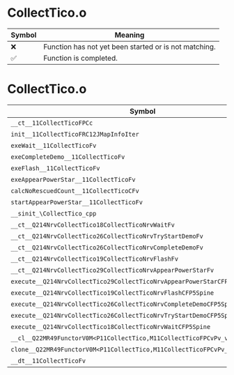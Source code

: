 # CollectTico.o
| Symbol | Meaning 
| ------------- | ------------- 
| :x: | Function has not yet been started or is not matching. 
| :white_check_mark: | Function is completed. 


# CollectTico.o
| Symbol | Decompiled? |
| ------------- | ------------- |
| `__ct__11CollectTicoFPCc` | :x: |
| `init__11CollectTicoFRC12JMapInfoIter` | :x: |
| `exeWait__11CollectTicoFv` | :x: |
| `exeCompleteDemo__11CollectTicoFv` | :x: |
| `exeFlash__11CollectTicoFv` | :x: |
| `exeAppearPowerStar__11CollectTicoFv` | :x: |
| `calcNoRescuedCount__11CollectTicoCFv` | :x: |
| `startAppearPowerStar__11CollectTicoFv` | :x: |
| `__sinit_\CollectTico_cpp` | :x: |
| `__ct__Q214NrvCollectTico18CollectTicoNrvWaitFv` | :x: |
| `__ct__Q214NrvCollectTico26CollectTicoNrvTryStartDemoFv` | :x: |
| `__ct__Q214NrvCollectTico26CollectTicoNrvCompleteDemoFv` | :x: |
| `__ct__Q214NrvCollectTico19CollectTicoNrvFlashFv` | :x: |
| `__ct__Q214NrvCollectTico29CollectTicoNrvAppearPowerStarFv` | :x: |
| `execute__Q214NrvCollectTico29CollectTicoNrvAppearPowerStarCFP5Spine` | :x: |
| `execute__Q214NrvCollectTico19CollectTicoNrvFlashCFP5Spine` | :x: |
| `execute__Q214NrvCollectTico26CollectTicoNrvCompleteDemoCFP5Spine` | :x: |
| `execute__Q214NrvCollectTico26CollectTicoNrvTryStartDemoCFP5Spine` | :x: |
| `execute__Q214NrvCollectTico18CollectTicoNrvWaitCFP5Spine` | :x: |
| `__cl__Q22MR49FunctorV0M<P11CollectTico,M11CollectTicoFPCvPv_v>CFv` | :x: |
| `clone__Q22MR49FunctorV0M<P11CollectTico,M11CollectTicoFPCvPv_v>CFP7JKRHeap` | :x: |
| `__dt__11CollectTicoFv` | :x: |

